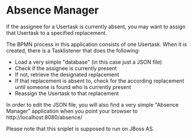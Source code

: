 Absence Manager
===============

If the assignee for a Usertask is currently absent, you may want to assign that Usertask to a specified replacement. 

The BPMN process in this application consists of one Usertask. When it is created, there is a Tasklistener that does the following:

* Load a very simple "database" (in this case just a JSON file)
* Check if the assignee is currently present
* If not, retrieve the designated replacement
* If that replacement is absent to, check for the according replacement until someone is found who is currently present
* Reassign the Usertask to that replacement

In order to edit the JSON file, you will also find a very simple "Absence Manager" application when you point your browser to http://localhost:8080/absence/ 

Please note that this sniplet is supposed to run on JBoss AS.
